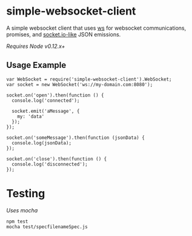 # simple-websocket-client

A simple websocket client that uses [ws](https://github.com/websockets/ws) for websocket communications, promises, and [socket.io-like](http://socket.io) JSON emissions.

*Requires Node v0.12.x+*

## Usage Example

    var WebSocket = require('simple-websocket-client').WebSocket;
    var socket = new WebSocket('ws://my-domain.com:8080');
    
    socket.on('open').then(function () {
      console.log('connected');
    
      socket.emit('aMessage', {
        my: 'data'
      });
    });
    
    socket.on('someMessage').then(function (jsonData) {
      console.log(jsonData);
    });
    
    socket.on('close').then(function () {
      console.log('disconnected');
    });

# Testing

*Uses mocha*

    npm test
    mocha test/specfilenameSpec.js
